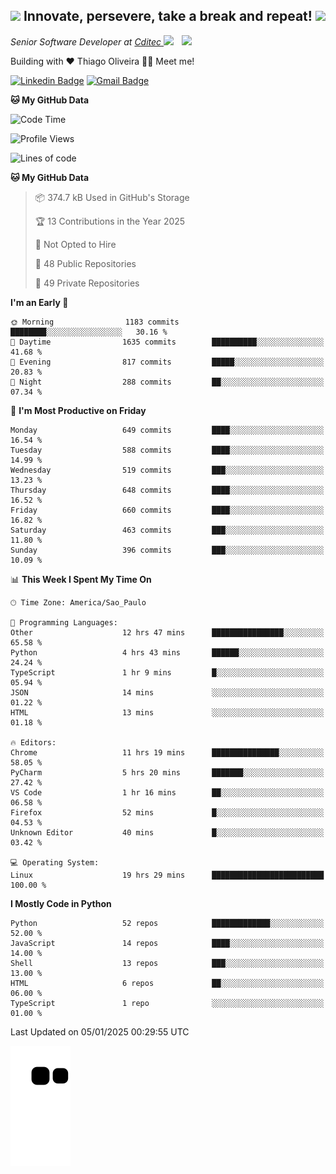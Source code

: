 <h2><img src="https://emojis.slackmojis.com/emojis/images/1531849430/4246/blob-sunglasses.gif?1531849430" width="30"/> Innovate, persevere, take a break and repeat! <img src="https://media.giphy.com/media/12oufCB0MyZ1Go/giphy.gif" width="50"></h2>
<img align='right' src="https://media.giphy.com/media/M9gbBd9nbDrOTu1Mqx/giphy.gif" width="230">
<p><em>Senior Software Developer at <a href="https://www.cditec.com.br/">Cditec
</a><img src="https://media.giphy.com/media/WUlplcMpOCEmTGBtBW/giphy.gif" width="30"> 
</em></p>



Building with ❤️ Thiago Oliveira 👋🏽 Meet me!

[![Linkedin Badge](https://img.shields.io/badge/-Thiago-blue?style=flat-square&logo=Linkedin&logoColor=white&link=https://www.linkedin.com/in/tgmarinho/)](https://www.linkedin.com/in/thiagoceconelo/) 
[![Gmail Badge](https://img.shields.io/badge/-thiceconelo@gmail.com-c14438?style=flat-square&logo=Gmail&logoColor=white&link=mailto:thiceconelo@gmail.com)](mailto:thiceconelo@gmail.com)

</em></p>

<!-- <span style="height ">
![Anurag's GitHub stats](https://github-readme-stats.vercel.app/api?username=arthurspk&show_icons=true&theme=tokyonight)
</span> -->

**🐱 My GitHub Data** 
<!--START_SECTION:waka-->
![Code Time](http://img.shields.io/badge/Code%20Time-2%2C359%20hrs%2037%20mins-blue)

![Profile Views](http://img.shields.io/badge/Profile%20Views-0-blue)

![Lines of code](https://img.shields.io/badge/From%20Hello%20World%20I%27ve%20Written-5.3%20million%20lines%20of%20code-blue)

**🐱 My GitHub Data** 

> 📦 374.7 kB Used in GitHub's Storage 
 > 
> 🏆 13 Contributions in the Year 2025
 > 
> 🚫 Not Opted to Hire
 > 
> 📜 48 Public Repositories 
 > 
> 🔑 49 Private Repositories 
 > 
**I'm an Early 🐤** 

```text
🌞 Morning                1183 commits        ████████░░░░░░░░░░░░░░░░░   30.16 % 
🌆 Daytime                1635 commits        ██████████░░░░░░░░░░░░░░░   41.68 % 
🌃 Evening                817 commits         █████░░░░░░░░░░░░░░░░░░░░   20.83 % 
🌙 Night                  288 commits         ██░░░░░░░░░░░░░░░░░░░░░░░   07.34 % 
```
📅 **I'm Most Productive on Friday** 

```text
Monday                   649 commits         ████░░░░░░░░░░░░░░░░░░░░░   16.54 % 
Tuesday                  588 commits         ████░░░░░░░░░░░░░░░░░░░░░   14.99 % 
Wednesday                519 commits         ███░░░░░░░░░░░░░░░░░░░░░░   13.23 % 
Thursday                 648 commits         ████░░░░░░░░░░░░░░░░░░░░░   16.52 % 
Friday                   660 commits         ████░░░░░░░░░░░░░░░░░░░░░   16.82 % 
Saturday                 463 commits         ███░░░░░░░░░░░░░░░░░░░░░░   11.80 % 
Sunday                   396 commits         ███░░░░░░░░░░░░░░░░░░░░░░   10.09 % 
```


📊 **This Week I Spent My Time On** 

```text
🕑︎ Time Zone: America/Sao_Paulo

💬 Programming Languages: 
Other                    12 hrs 47 mins      ████████████████░░░░░░░░░   65.58 % 
Python                   4 hrs 43 mins       ██████░░░░░░░░░░░░░░░░░░░   24.24 % 
TypeScript               1 hr 9 mins         █░░░░░░░░░░░░░░░░░░░░░░░░   05.94 % 
JSON                     14 mins             ░░░░░░░░░░░░░░░░░░░░░░░░░   01.22 % 
HTML                     13 mins             ░░░░░░░░░░░░░░░░░░░░░░░░░   01.18 % 

🔥 Editors: 
Chrome                   11 hrs 19 mins      ███████████████░░░░░░░░░░   58.05 % 
PyCharm                  5 hrs 20 mins       ███████░░░░░░░░░░░░░░░░░░   27.42 % 
VS Code                  1 hr 16 mins        ██░░░░░░░░░░░░░░░░░░░░░░░   06.58 % 
Firefox                  52 mins             █░░░░░░░░░░░░░░░░░░░░░░░░   04.53 % 
Unknown Editor           40 mins             █░░░░░░░░░░░░░░░░░░░░░░░░   03.42 % 

💻 Operating System: 
Linux                    19 hrs 29 mins      █████████████████████████   100.00 % 
```

**I Mostly Code in Python** 

```text
Python                   52 repos            █████████████░░░░░░░░░░░░   52.00 % 
JavaScript               14 repos            ████░░░░░░░░░░░░░░░░░░░░░   14.00 % 
Shell                    13 repos            ███░░░░░░░░░░░░░░░░░░░░░░   13.00 % 
HTML                     6 repos             ██░░░░░░░░░░░░░░░░░░░░░░░   06.00 % 
TypeScript               1 repo              ░░░░░░░░░░░░░░░░░░░░░░░░░   01.00 % 
```




 Last Updated on 05/01/2025 00:29:55 UTC
<!--END_SECTION:waka-->

![Snake animation](https://github.com/rafaballerini/rafaballerini/blob/output/github-contribution-grid-snake.svg)


<!---
ceconelo/ceconelo is a ✨ special ✨ repository because its `README.md` (this file) appears on your GitHub profile.
You can click the Preview link to take a look at your changes.
--->
